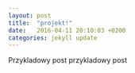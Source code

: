 ```yaml
---
layout: post
title:  "projekt!"
date:   2016-04-11 20:10:03 +0200
categories: jekyll update
---
```

Przykladowy post przykladowy post

[jekyll-docs]: http://jekyllrb.com/docs/home
[jekyll-gh]:   https://github.com/jekyll/jekyll
[jekyll-talk]: https://talk.jekyllrb.com/
